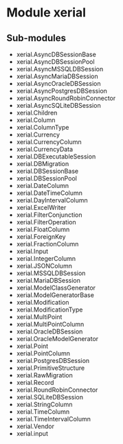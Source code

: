 Module xerial
=============

Sub-modules
-----------
* xerial.AsyncDBSessionBase
* xerial.AsyncDBSessionPool
* xerial.AsyncMSSQLDBSession
* xerial.AsyncMariaDBSession
* xerial.AsyncOracleDBSession
* xerial.AsyncPostgresDBSession
* xerial.AsyncRoundRobinConnector
* xerial.AsyncSQLiteDBSession
* xerial.Children
* xerial.Column
* xerial.ColumnType
* xerial.Currency
* xerial.CurrencyColumn
* xerial.CurrencyData
* xerial.DBExecutableSession
* xerial.DBMigration
* xerial.DBSessionBase
* xerial.DBSessionPool
* xerial.DateColumn
* xerial.DateTimeColumn
* xerial.DayIntervalColumn
* xerial.ExcelWriter
* xerial.FilterConjunction
* xerial.FilterOperation
* xerial.FloatColumn
* xerial.ForeignKey
* xerial.FractionColumn
* xerial.Input
* xerial.IntegerColumn
* xerial.JSONColumn
* xerial.MSSQLDBSession
* xerial.MariaDBSession
* xerial.ModelClassGenerator
* xerial.ModelGeneratorBase
* xerial.Modification
* xerial.ModificationType
* xerial.MultiPoint
* xerial.MultiPointColumn
* xerial.OracleDBSession
* xerial.OracleModelGenerator
* xerial.Point
* xerial.PointColumn
* xerial.PostgresDBSession
* xerial.PrimitiveStructure
* xerial.RawMigration
* xerial.Record
* xerial.RoundRobinConnector
* xerial.SQLiteDBSession
* xerial.StringColumn
* xerial.TimeColumn
* xerial.TimeIntervalColumn
* xerial.Vendor
* xerial.input
